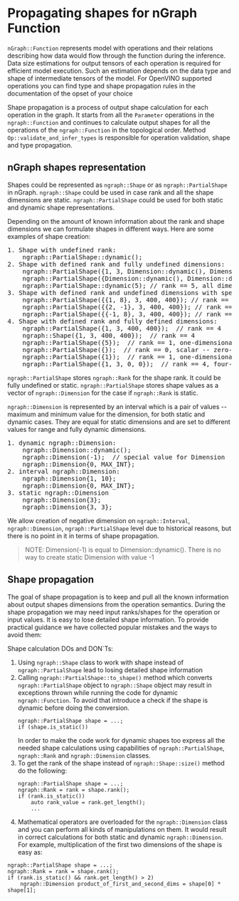 # Propagating shapes for nGraph Function

`nGraph::Function` represents model with operations and their relations describing how data would flow through the function during the inference.
Data size estimations for output tensors of each operation is required for efficient model execution.
Such an estimation depends on the data type and shape of intermediate tensors of the model.
For OpenVINO supported operations you can find type and shape propagation rules in the documentation of the opset of your choice  

Shape propagation is a process of output shape calculation for each operation in the graph.
It starts from all the `Parameter` operations in the `ngraph::Function` and continues to calculate output shapes for all the operations of the `ngraph::Function` in the topological order.
Method `Op::validate_and_infer_types` is responsible for operation validation, shape and type propagation.

## nGraph shapes representation

Shapes could be represented as `ngraph::Shape` or as `ngraph::PartialShape` in nGraph.
`ngraph::Shape` could be used in case rank and all the shape dimensions are static. 
`ngraph::PartialShape` could be used for both static and dynamic shape representations.

Depending on the amount of known information about the rank and shape dimensions we can formulate shapes in different ways.
Here are some examples of shape creation:
<pre>
1. Shape with undefined rank:
    ngraph::PartialShape::dynamic();
2. Shape with defined rank and fully undefined dimensions:
    ngraph::PartialShape({1, 3, Dimension::dynamic(), Dimension::dynamic()});  // rank == 4, two static dimensions and two fully dynamic dimension
    ngraph::PartialShape({Dimension::dynamic(), Dimension::dynamic()});  // rank == 2, all dimensions are fully dynamic
    ngraph::PartialShape::dynamic(5); // rank == 5, all dimensions are fully dynamic
3. Shape with defined rank and undefined dimensions with specified range:
    ngraph::PartialShape({{1, 8}, 3, 400, 400}); // rank == 4, first dimension is dynamic and can be any number from 1 to 8 inclusive, all the other dimensions are static
    ngraph::PartialShape({{2, -1}, 3, 400, 400}); // rank == 4, first dimension is dynamic and can be any number larger or equal 2, all the other dimensions are static
    ngraph::PartialShape({{-1, 8}, 3, 400, 400}); // rank == 4, first dimension is dynamic and will not be larger than 8, all the other dimensions are static
4. Shape with defined rank and fully defined dimensions:
    ngraph::PartialShape({1, 3, 400, 400});  // rank == 4
    ngraph::Shape({1, 3, 400, 400});  // rank == 4
    ngraph::PartialShape({5});  // rank == 1, one-dimensional tensor with five values in it
    ngraph::PartialShape({});  // rank == 0, scalar -- zero-dimensional tensor with single value in it
    ngraph::PartialShape({1});  // rank == 1, one-dimensional tensor with single value in it
    ngraph::PartialShape({1, 3, 0, 0});  // rank == 4, four-dimensional tensor with no value in it empty tensor
</pre>

`ngraph::PartialShape` stores `ngraph::Rank` for the shape rank. It could be fully undefined or static.
`ngraph::PartialShape` stores shape values as a vector of `ngraph::Dimension` for the case if `ngraph::Rank` is static. 

`ngraph::Dimension` is represented by an interval which is a pair of values -- maximum and minimum value for the dimension, for both static and dynamic cases. 
They are equal for static dimensions and are set to different values for range and fully dynamic dimensions.

<pre>
1. dynamic ngraph::Dimension:
    ngraph::Dimension::dynamic();
    ngraph::Dimension(-1);  // special value for Dimension
    ngraph::Dimension{0, MAX_INT};
2. interval ngraph::Dimension:
    ngraph::Dimension{1, 10}; 
    ngraph::Dimension{0, MAX_INT};
3. static ngraph::Dimension
    ngraph::Dimension{3};
    ngraph::Dimension{3, 3};
</pre>

We allow creation of negative dimension on `ngraph::Interval`, `ngraph::Dimension`, `ngraph::PartialShape` level due to historical reasons, but there is no point in it in terms of shape propagation.
> NOTE: Dimension(-1) is equal to Dimension::dynamic(). There is no way to create static Dimension with value -1

## Shape propagation

The goal of shape propagation is to keep and pull all the known information about output shapes dimensions from the operation semantics.
During the shape propagation we may need input ranks/shapes for the operation or input values.
It is easy to lose detailed shape information. To provide practical guidance we have collected popular mistakes and the ways to avoid them:

Shape calculation DOs and DON`Ts:
1. Using `ngraph::Shape` class to work with shape instead of `ngraph::PartialShape` lead to losing detailed shape information
2. Calling `ngraph::PartialShape::to_shape()` method which converts `ngraph::PartialShape` object to `ngraph::Shape` object may result in exceptions thrown while running the code for dynamic `ngraph::Function`.
To avoid that introduce a check if the shape is dynamic before doing the conversion.
    ```
    ngraph::PartialShape shape = ...;
    if (shape.is_static())
    ```
    In order to make the code work for dynamic shapes too express all the needed shape calculations using capabilities of `ngraph::PartialShape`, `ngraph::Rank` and `ngraph::Dimension` classes.
3. To get the rank of the shape instead of `ngraph::Shape::size()` method do the following:
    ```
    ngraph::PartialShape shape = ...;
    ngraph::Rank = rank = shape.rank();
    if (rank.is_static())
        auto rank_value = rank.get_length();
        ...
    ```
4. Mathematical operators are overloaded for the `ngraph::Dimension` class and you can perform all kinds of manipulations on them.
It would result in correct calculations for both static and dynamic `ngraph::Dimension`. 
For example, multiplication of the first two dimensions of the shape is easy as:
```
ngraph::PartialShape shape = ...;
ngraph::Rank = rank = shape.rank();
if (rank.is_static() && rank.get_length() > 2)
    ngraph::Dimension product_of_first_and_second_dims = shape[0] * shape[1]; 
```
